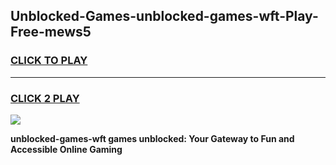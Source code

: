
## Unblocked-Games-unblocked-games-wft-Play-Free-mews5
<h3>
<a href="https://premium76.site?title=unblocked-games-wft&ref=21A">CLICK TO PLAY</a></h3>
<hr>

<h3>
<a href="https://premium76.site?title=unblocked-games-wft&ref=21A">CLICK 2 PLAY</a>
  
</h3>

<a href="https://premium76.site?title=unblocked-games-wft&ref=21A"><img src="https://clearcache.store/games.png"></a>


**unblocked-games-wft games unblocked: Your Gateway to Fun and Accessible Online Gaming**
